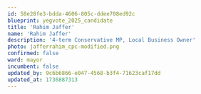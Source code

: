 ```yaml
---
id: 58e28fe3-bdda-4606-805c-ddee708ed92c
blueprint: yegvote_2025_candidate
title: 'Rahim Jaffer'
name: 'Rahim Jaffer'
description: '4-term Conservative MP, Local Business Owner'
photo: jafferrahim_cpc-modified.png
confirmed: false
ward: mayor
incumbent: false
updated_by: 9c6b6866-e047-4568-b3f4-71623caf17dd
updated_at: 1736887313
---
```

